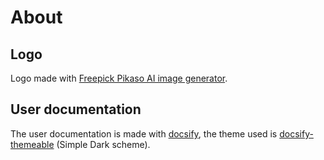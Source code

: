 # About

## Logo

Logo made with [Freepick Pikaso AI image generator](https://www.freepik.com/pikaso/ai-image-generator).

## User documentation

The user documentation is made with [docsify](https://docsify.js.org), the theme
used is [docsify-themeable](https://jhildenbiddle.github.io/docsify-themeable)
(Simple Dark scheme).
